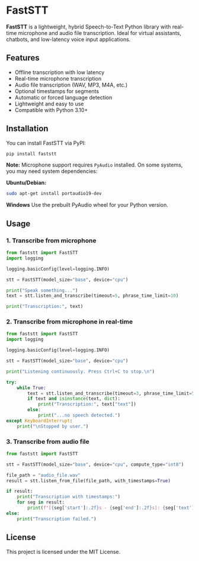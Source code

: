 # FastSTT

**FastSTT** is a lightweight, hybrid Speech-to-Text Python library with real-time microphone and audio file transcription. Ideal for virtual assistants, chatbots, and low-latency voice input applications.

## Features

- Offline transcription with low latency
- Real-time microphone transcription
- Audio file transcription (WAV, MP3, M4A, etc.)
- Optional timestamps for segments
- Automatic or forced language detection
- Lightweight and easy to use
- Compatible with Python 3.10+

## Installation

You can install FastSTT via PyPI:
```bash
pip install faststt
```

**Note:** Microphone support requires `PyAudio` installed.
On some systems, you may need system dependencies:

**Ubuntu/Debian:** 
```bash
sudo apt-get install portaudio19-dev
```

**Windows** 
Use the prebuilt PyAudio wheel for your Python version.

## Usage
### 1. Transcribe from microphone
```python
from faststt import FastSTT
import logging

logging.basicConfig(level=logging.INFO)

stt = FastSTT(model_size="base", device="cpu")

print("Speak something...")
text = stt.listen_and_transcribe(timeout=5, phrase_time_limit=10)

print("Transcription:", text)
```

### 2. Transcribe from microphone in real-time
```python
from faststt import FastSTT
import logging

logging.basicConfig(level=logging.INFO)

stt = FastSTT(model_size="base", device="cpu")

print("Listening continuously. Press Ctrl+C to stop.\n")

try:
    while True:
        text = stt.listen_and_transcribe(timeout=3, phrase_time_limit=5)
        if text and isinstance(text, dict):
            print("Transcription:", text["text"])
        else:
            print("...no speech detected.")
except KeyboardInterrupt:
    print("\nStopped by user.")
```

### 3. Transcribe from audio file
```python
from faststt import FastSTT

stt = FastSTT(model_size="base", device="cpu", compute_type="int8")

file_path = "audio_file.wav"
result = stt.listen_from_file(file_path, with_timestamps=True)

if result:
    print("Transcription with timestamps:")
    for seg in result:
        print(f"[{seg['start']:.2f}s - {seg['end']:.2f}s]: {seg['text']}")
else:
    print("Transcription failed.")
```

## License
This project is licensed under the MIT License.